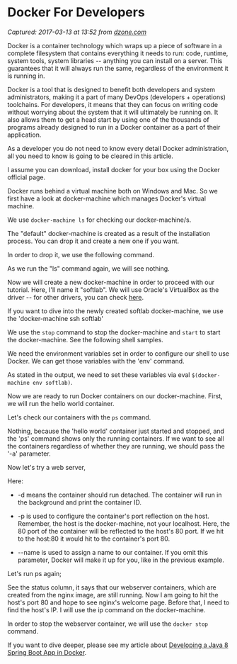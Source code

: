 # Docker For Developers

_Captured: 2017-03-13 at 13:52 from [dzone.com](https://dzone.com/articles/docker-for-developers?utm_source=Docker%20Bundle&utm_campaign=Monday%20Email%202017-03-13&utm_medium=email)_

Docker is a container technology which wraps up a piece of software in a complete filesystem that contains everything it needs to run: code, runtime, system tools, system libraries -- anything you can install on a server. This guarantees that it will always run the same, regardless of the environment it is running in.

Docker is a tool that is designed to benefit both developers and system administrators, making it a part of many DevOps (developers + operations) toolchains. For developers, it means that they can focus on writing code without worrying about the system that it will ultimately be running on. It also allows them to get a head start by using one of the thousands of programs already designed to run in a Docker container as a part of their application.

As a developer you do not need to know every detail Docker administration, all you need to know is going to be cleared in this article.

I assume you can download, install docker for your box using the Docker official page.

Docker runs behind a virtual machine both on Windows and Mac. So we first have a look at docker-machine which manages Docker's virtual machine.

We use `docker-machine ls` for checking our docker-machine/s.

The "default" docker-machine is created as a result of the installation process. You can drop it and create a new one if you want.

In order to drop it, we use the following command.

As we run the "ls" command again, we will see nothing.

Now we will create a new docker-machine in order to proceed with our tutorial. Here, I'll name it "softlab". We will use Oracle's VirtualBox as the driver -- for other drivers, you can check [here](https://docs.docker.com/machine/drivers).

If you want to dive into the newly created softlab docker-machine, we use the 'docker-machine ssh softlab'

We use the `stop` command to stop the docker-machine and `start` to start the docker-machine. See the following shell samples.

We need the environment variables set in order to configure our shell to use Docker. We can get those variables with the 'env' command.

As stated in the output, we need to set these variables via eval `$(docker-machine env softlab)`.

Now we are ready to run Docker containers on our docker-machine. First, we will run the hello world container.

Let's check our containers with the `ps` command.

Nothing, because the 'hello world' container just started and stopped, and the 'ps' command shows only the running containers. If we want to see all the containers regardless of whether they are running, we should pass the '-a' parameter.

Now let's try a web server,

Here:

  * -d means the container should run detached. The container will run in the background and print the container ID.

  * -p is used to configure the container's port reflection on the host. Remember, the host is the docker-machine, not your localhost. Here, the 80 port of the container will be reflected to the host's 80 port. If we hit to the host:80 it would hit to the container's port 80.

  * \--name is used to assign a name to our container. If you omit this parameter, Docker will make it up for you, like in the previous example.

Let's run ps again;

See the status column, it says that our webserver containers, which are created from the nginx image, are still running. Now I am going to hit the host's port 80 and hope to see nginx's welcome page. Before that, I need to find the host's IP. I will use the ip command on the docker-machine.

In order to stop the webserver container, we will use the `docker stop` command.

If you want to dive deeper, please see my article about [Developing a Java 8 Spring Boot App in Docker](https://dzone.com/articles/developing-java8-springboot-application-in-docker).
